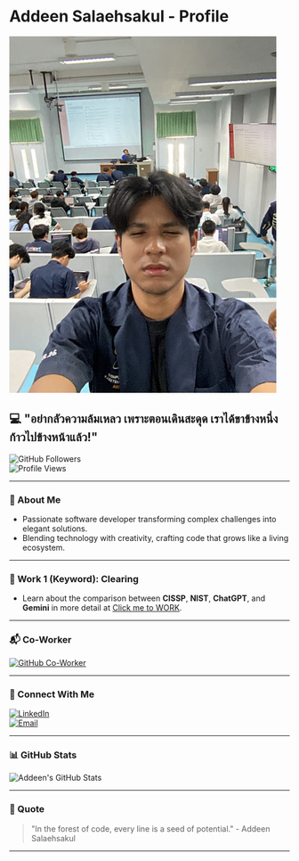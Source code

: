 # Addeen Salaehsakul - Profile

![Addeen's Photo](person.jpeg)

## 💻 "อย่ากลัวความล้มเหลว เพราะตอนเดินสะดุด เราได้ขาข้างหนึ่งก้าวไปข้างหน้าแล้ว!"

![GitHub Followers](https://img.shields.io/github/followers/addeen?style=social)  
![Profile Views](https://komarev.com/ghpvc/?username=addeen&color=green)

---

### 🌿 About Me
- Passionate software developer transforming complex challenges into elegant solutions.
- Blending technology with creativity, crafting code that grows like a living ecosystem.

---

### 🔑 Work 1 (Keyword): **Clearing**
- Learn about the comparison between **CISSP**, **NIST**, **ChatGPT**, and **Gemini** in more detail at [Click me to WORK](keyword.html).

---

### 📬 Co-Worker
[![GitHub Co-Worker](https://img.shields.io/badge/GitHub-IsNName-green?style=for-the-badge&logo=github)](https://isnname.github.io)

---

### 🌱 Connect With Me
[![LinkedIn](https://img.shields.io/badge/LinkedIn-Connect-blue?style=for-the-badge&logo=linkedin)](https://linkedin.com/in/addeen)  
[![Email](https://img.shields.io/badge/Email-Contact-red?style=for-the-badge&logo=gmail)](mailto:addeen.s@ku.th)

---

### 📊 GitHub Stats
![Addeen's GitHub Stats](https://github-readme-stats.vercel.app/api?username=addeen&show_icons=true&theme=radical)

---

### 🌟 Quote
> "In the forest of code, every line is a seed of potential." - Addeen Salaehsakul

---
